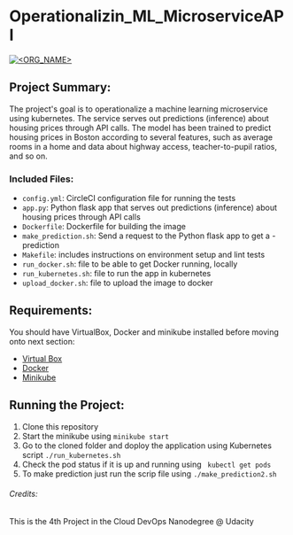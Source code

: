 # Operationalizin_ML_MicroserviceAPI
[![<ORG_NAME>](https://circleci.com/gh/shahzebanwar/Operationalizing_ML_MicroserviceAPI.svg?style=svg)](<LINK>)

## Project Summary:
The project's goal is to operationalize a machine learning microservice using kubernetes. The service serves out predictions (inference) about housing prices through API calls. The model has been trained to predict housing prices in Boston according to several features, such as average rooms in a home and data about highway access, teacher-to-pupil ratios, and so on.

### Included Files:

- `config.yml`: CircleCI configuration file for running the tests
- `app.py`: Python flask app that serves out predictions (inference) about housing prices through API calls
- `Dockerfile`: Dockerfile for building the image
- `make_prediction.sh`: Send a request to the Python flask app to get a - prediction
- `Makefile`: includes instructions on environment setup and lint tests
- `run_docker.sh`: file to be able to get Docker running, locally
- `run_kubernetes.sh`: file to run the app in kubernetes
- `upload_docker.sh`: file to upload the image to docker

## Requirements:

You should have VirtualBox, Docker and minikube installed before moving onto next section:

- [Virtual Box](https://www.virtualbox.org/wiki/Linux_Downloads)
- [Docker](https://docs.docker.com/engine/install/)
- [Minikube](https://kubernetes.io/docs/tasks/tools/install-minikube/)

## Running the Project:

1. Clone this repository
2. Start the minikube using `minikube start`
3. Go to the cloned folder and doploy the application using Kubernetes script
    ```./run_kubernetes.sh```
4. Check the pod status if it is up and running using
    ``` kubectl get pods```
5. To make prediction just run the scrip file using 
    ```./make_prediction2.sh```

###### Credits: 
This is the 4th Project in the Cloud DevOps Nanodegree @ Udacity
